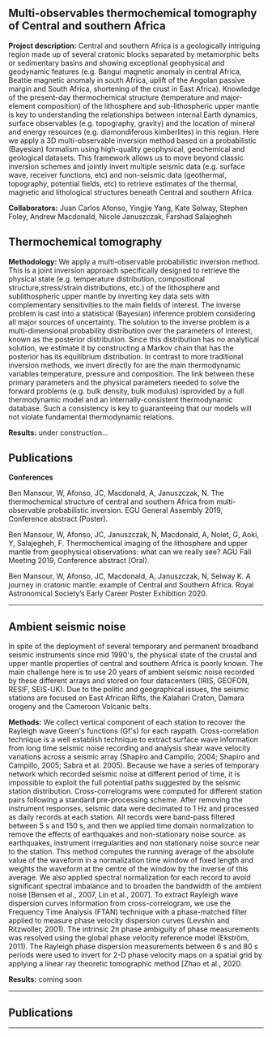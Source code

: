 ## Multi-observables thermochemical tomography of Central and southern Africa


**Project description:** Central and southern Africa is a geologically intriguing region made up of several cratonic blocks separated by metamorphic belts or sedimentary basins and showing exceptional geophysical and geodynamic features (e.g. Bangui magnetic anomaly in central Africa, Beattie magnetic anomaly in south Africa, uplift of the Angolan passive margin and South Africa, shortening of the crust in East Africa). Knowledge of the present-day thermochemical structure (temperature and major-element composition) of the lithosphere and sub-lithospheric upper mantle is key to understanding the relationships between internal Earth dynamics, surface observables (e.g. topography, gravity) and the location of mineral and energy resources (e.g. diamondiferous kimberlites) in this region. Here we apply a 3D multi-observable inversion method based on a probabilistic (Bayesian) formalism using high-quality geophysical, geochemical and geological datasets. This framework allows us to move beyond classic inversion schemes and jointly invert multiple seismic data (e.g. surface wave, receiver functions, etc) and non-seismic data (geothermal, topography, potential fields, etc) to retrieve estimates of the thermal, magnetic and lithological structures beneath Central and southern Africa.

**Collaborators:** Juan Carlos Afonso, Yingjie Yang, Kate Selway, Stephen Foley, Andrew Macdonald, Nicole Januszczak, Farshad Salajegheh 

## Thermochemical tomography
**Methodology:** We apply a multi-observable probabilistic inversion method. This is a joint inversion approach specifically designed to retrieve the physical state (e.g. temperature distribution, compositional structure,stress/strain distributions, etc.) of the lithosphere and sublithospheric upper mantle by inverting key data sets with complementary sensitivities to the main fields of interest. The inverse problem is cast into a statistical (Bayesian) inference problem considering all major sources of uncertainty. The solution to the inverse problem is a multi-dimensional probability distribution over the parameters of interest, known as the posterior distribution. Since this distribution has no analytical solution, we estimate it by constructing a Markov chain that has the posterior has its equilibrium distribution. In contrast to more traditional inversion methods, we invert directly for are the main thermodynamic variables temperature, pressure and composition. The link between these primary parameters and the physical parameters needed to solve the forward problems (e.g. bulk density, bulk modulus) isprovided by a full thermodynamic model and an internally-consistent thermodynamic database. Such a consistency is key to guaranteeing that our models will not violate fundamental thermodynamic relations.

**Results:**  under construction...

## Publications


**Conferences**

Ben Mansour, W, Afonso, JC, Macdonald, A, Januszczak, N. The thermochemical structure of central and southern Africa from multi-observable probabilistic inversion. EGU General Assembly 2019, Conference abstract (Poster).

Ben Mansour, W, Afonso, JC, Januszczak, N,  Macdonald, A, Nolet, G, Aoki, Y, Salajegheh, F. Thermochemical imaging of the lithosphere and upper mantle from geophysical observations: what can we really see? AGU Fall Meeting 2019, Conference abstract (Oral).

Ben Mansour, W, Afonso, JC, Macdonald, A, Januszczak, N, Selway K. A journey in cratonic mantle: example of Central and Southern Africa. Royal Astronomical Society’s Early Career Poster Exhibition 2020.
 
---

## Ambient seismic noise
In spite of the deployment of several temporary  and permanent broadband seismic instruments since mid 1990's, the physical state of the crustal and upper mantle properties of central and southern Africa is poorly known. The main challenge here is to use 20 years of ambient seismic noise recorded by these different arrays and stored on four datacenters (IRIS, GEOFON, RESIF, SEIS-UK). Due to the politic and geographical issues, the seismic stations are focused on East African Rifts, the Kalahari Craton, Damara orogeny and the Cameroon Volcanic belts.

**Methods:** We collect vertical component of each station to recover the Rayleigh wave Green's functions (Gf's) for each raypath. Cross-correlation technique is a well establish technique to extract surface wave information from long time seismic noise recording and analysis shear wave velocity variations across a seismic array (Shapiro and Campillo, 2004; Shapiro and Campillo, 2005; Sabra et al. 2005). Because we have a series of temporary network which recorded seismic noise at different period of time, it is impossible to exploit the full potential paths suggested by the seismic station distribution. Cross-correlograms were computed for different station pairs following a standard pre-processing scheme. After removing the instrument responses, seismic data were decimated to 1 Hz and processed as daily records at each station. All records were band-pass filtered between 5 s and 150 s, and then we applied time domain normalization to remove the effects of earthquakes and non-stationary noise source. as earthquakes, instrument irregularities and non stationary noise source near to the station. This method computes the running average of the absolute value of the waveform in a normalization time window of fixed length and weights the waveform at the centre of the window by the inverse of this average. We also applied spectral normalization for each record to avoid significant spectral imbalance and to broaden the bandwidth of the ambient noise [Bensen et al., 2007, Lin et al., 2007]. To extract Rayleigh wave dispersion curves information from cross-correlogram, we use the Frequency Time Analysis (FTAN) technique with a phase-matched filter applied to measure phase velocity dispersion curves (Levshin and Ritzwoller, 2001). The intrinsic 2π phase ambiguity of phase measurements was resolved using the global phase velocity reference model (Ekström, 2011). The Rayleigh phase dispersion measurements between 6 s and 80 s periods were used to invert for 2-D phase velocity maps on a spatial grid by applying a linear ray theoretic tomographic method [Zhao et al., 2020.

**Results:** coming soon

---

## Publications



---

